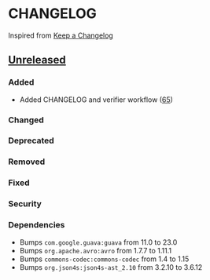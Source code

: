 # CHANGELOG
Inspired from [Keep a Changelog](https://keepachangelog.com/en/1.0.0/)

## [Unreleased]
### Added
- Added CHANGELOG and verifier workflow ([65](https://github.com/opensearch-project/opensearch-hadoop/pull/65))
### Changed
### Deprecated
### Removed
### Fixed
### Security
### Dependencies
- Bumps `com.google.guava:guava` from 11.0 to 23.0
- Bumps `org.apache.avro:avro` from 1.7.7 to 1.11.1
- Bumps `commons-codec:commons-codec` from 1.4 to 1.15
- Bumps `org.json4s:json4s-ast_2.10` from 3.2.10 to 3.6.12


[Unreleased]: https://github.com/opensearch-project/opensearch-hadoop/compare/main...HEAD